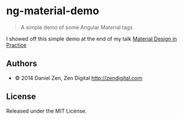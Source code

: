 # ng-material-demo

> A simple demo of some Angular Material tags

I showed off this simple demo at the end of my talk [Material Design in Practice](http://zndg.tl/zen-material)
## Authors

* © 2014 Daniel Zen, Zen Digital <http://zendigital.com>

## License

Released under the MIT License.
